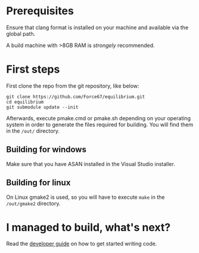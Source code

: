 # Prerequisites
Ensure that clang format is installed on your machine and available via the global path.

A build machine with >8GB RAM is *strongely* recommended.

# First steps

First clone the repo from the git repository, like below:
```
git clone https://github.com/Force67/equilibrium.git
cd equilibrium
git submodule update --init
```
Afterwards, execute pmake.cmd or pmake.sh depending on your operating system in order to generate the files required for building. You will find them in the `/out/` directory.

## Building for windows
Make sure that you have ASAN installed in the Visual Studio installer.
## Building for linux
On Linux gmake2 is used, so you will have to execute `make` in the `/out/gmake2` directory.

# I managed to build, what's next?
Read the [developer guide](developer_guide.md) on how to get started writing code.